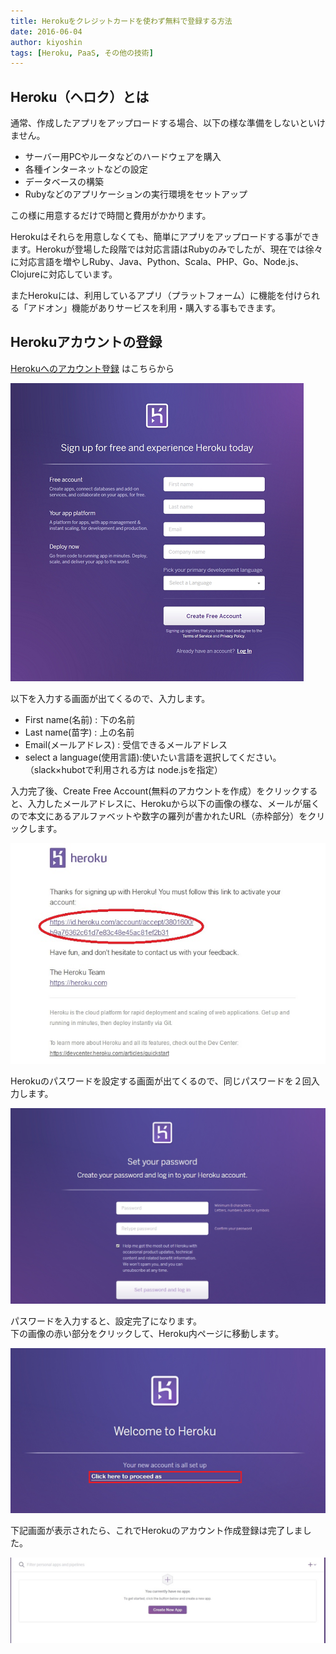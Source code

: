 ```yaml
---
title: Herokuをクレジットカードを使わず無料で登録する方法
date: 2016-06-04
author: kiyoshin
tags: [Heroku, PaaS, その他の技術]
---
```


## Heroku（ヘロク）とは
通常、作成したアプリをアップロードする場合、以下の様な準備をしないといけません。

* サーバー用PCやルータなどのハードウェアを購入
* 各種インターネットなどの設定
* データベースの構築
* Rubyなどのアプリケーションの実行環境をセットアップ

この様に用意するだけで時間と費用がかかります。

Herokuはそれらを用意しなくても、簡単にアプリをアップロードする事ができます。Herokuが登場した段階では対応言語はRubyのみでしたが、現在では徐々に対応言語を増やしRuby、Java、Python、Scala、PHP、Go、Node.js、Clojureに対応しています。

またHerokuには、利用しているアプリ（プラットフォーム）に機能を付けられる「アドオン」機能がありサービスを利用・購入する事もできます。

## Herokuアカウントの登録
[Herokuへのアカウント登録](https://signup.heroku.com/login) はこちらから

![Heroku](images/get-heroku-account-for-free-1.png)

以下を入力する画面が出てくるので、入力します。

* First name(名前) : 下の名前
* Last name(苗字) : 上の名前
* Email(メールアドレス) : 受信できるメールアドレス
* select a language(使用言語):使いたい言語を選択してください。（slack×hubotで利用される方は node.jsを指定）

入力完了後、Create Free Account(無料のアカウントを作成）をクリックすると、入力したメールアドレスに、Herokuから以下の画像の様な、メールが届くので本文にあるアルファベットや数字の羅列が書かれたURL（赤枠部分）をクリックします。

![heroku_send_mail](images/get-heroku-account-for-free-2.jpg)

Herokuのパスワードを設定する画面が出てくるので、同じパスワードを２回入力します。

![パスワード作成フォーム](images/get-heroku-account-for-free-3.jpg)

パスワードを入力すると、設定完了になります。  
下の画像の赤い部分をクリックして、Heroku内ページに移動します。

![herokusetting](images/get-heroku-account-for-free-4.png)

下記画面が表示されたら、これでHerokuのアカウント作成登録は完了しました。

![heroku-login-image](images/get-heroku-account-for-free-5.jpg)
